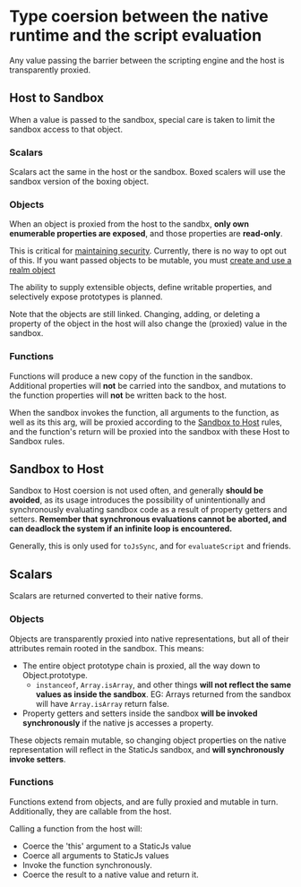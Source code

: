 # Type coersion between the native runtime and the script evaluation

Any value passing the barrier between the scripting engine and the host is transparently proxied.

## Host to Sandbox

When a value is passed to the sandbox, special care is taken to limit the sandbox access to that object.

### Scalars

Scalars act the same in the host or the sandbox. Boxed scalers will use the sandbox version of the boxing object.

### Objects

When an object is proxied from the host to the sandbx, **only own enumerable properties are exposed**, and those properties are **read-only**.

This is critical for [maintaining security](./02-security.md). Currently, there is no way to opt out of this. If you want passed objects to be mutable, you must [create and use a realm object](./06-types.md#object)

The ability to supply extensible objects, define writable properties, and selectively expose prototypes is planned.

Note that the objects are still linked. Changing, adding, or deleting a property of the object in the host will also change the (proxied) value in the sandbox.

### Functions

Functions will produce a new copy of the function in the sandbox. Additional properties will **not** be carried into the sandbox, and mutations to the function properties will **not** be written back to the host.

When the sandbox invokes the function, all arguments to the function, as well as its this arg, will be proxied according to the [Sandbox to Host](#sandbox-to-host) rules, and the function's return will be proxied into the sandbox with these Host to Sandbox rules.

## Sandbox to Host

Sandbox to Host coersion is not used often, and generally **should be avoided**, as its usage introduces the possibility of unintentionally and synchronously evaluating sandbox code as a result of property getters and setters. **Remember that synchronous evaluations cannot be aborted, and can deadlock the system if an infinite loop is encountered.**

Generally, this is only used for `toJsSync`, and for `evaluateScript` and friends.

## Scalars

Scalars are returned converted to their native forms.

### Objects

Objects are transparently proxied into native representations, but all of their attributes remain rooted in the sandbox. This means:

- The entire object prototype chain is proxied, all the way down to Object.prototype.
  - `instanceof`, `Array.isArray`, and other things **will not reflect the same values as inside the sandbox**. EG: Arrays returned from the sandbox will have `Array.isArray` return false.
- Property getters and setters inside the sandbox **will be invoked synchronously** if the native js accesses a property.

These objects remain mutable, so changing object properties on the native representation will reflect in the StaticJs sandbox, and **will synchronously invoke setters**.

### Functions

Functions extend from objects, and are fully proxied and mutable in turn. Additionally, they are callable from the host.

Calling a function from the host will:

- Coerce the 'this' argument to a StaticJs value
- Coerce all arguments to StaticJs values
- Invoke the function synchronously.
- Coerce the result to a native value and return it.
